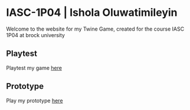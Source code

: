 # IASC-1P04 | Ishola Oluwatimileyin

Welcome to the website for my Twine Game, created for the course IASC 1P04 at brock university

## Playtest
Playtest my game [here](Playtest/Playtest)

## Prototype
Play my prototype [here](prototype/LegendOfTheTempestariiPrototype.html)
